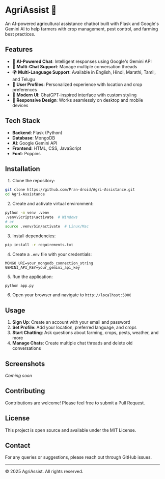 # AgriAssist 🌾

An AI-powered agricultural assistance chatbot built with Flask and Google's Gemini AI to help farmers with crop management, pest control, and farming best practices.

## Features

- 🤖 **AI-Powered Chat**: Intelligent responses using Google's Gemini API
- 💬 **Multi-Chat Support**: Manage multiple conversation threads
- 🌍 **Multi-Language Support**: Available in English, Hindi, Marathi, Tamil, and Telugu
- 👤 **User Profiles**: Personalized experience with location and crop preferences
- 🎨 **Modern UI**: ChatGPT-inspired interface with custom styling
- 📱 **Responsive Design**: Works seamlessly on desktop and mobile devices

## Tech Stack

- **Backend**: Flask (Python)
- **Database**: MongoDB
- **AI**: Google Gemini API
- **Frontend**: HTML, CSS, JavaScript
- **Font**: Poppins

## Installation

1. Clone the repository:
```bash
git clone https://github.com/Pran-droid/Agri-Assistance.git
cd Agri-Assistance
```

2. Create and activate virtual environment:
```bash
python -m venv .venv
.venv\Scripts\activate  # Windows
# or
source .venv/bin/activate  # Linux/Mac
```

3. Install dependencies:
```bash
pip install -r requirements.txt
```

4. Create a `.env` file with your credentials:
```
MONGO_URI=your_mongodb_connection_string
GEMINI_API_KEY=your_gemini_api_key
```

5. Run the application:
```bash
python app.py
```

6. Open your browser and navigate to `http://localhost:5000`

## Usage

1. **Sign Up**: Create an account with your email and password
2. **Set Profile**: Add your location, preferred language, and crops
3. **Start Chatting**: Ask questions about farming, crops, pests, weather, and more
4. **Manage Chats**: Create multiple chat threads and delete old conversations

## Screenshots

*Coming soon*

## Contributing

Contributions are welcome! Please feel free to submit a Pull Request.

## License

This project is open source and available under the MIT License.

## Contact

For any queries or suggestions, please reach out through GitHub issues.

---

© 2025 AgriAssist. All rights reserved.

